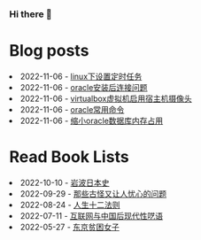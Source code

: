 ### Hi there 👋

<!--
**deletefromuser/deletefromuser** is a ✨ _special_ ✨ repository because its `README.md` (this file) appears on your GitHub profile.

Here are some ideas to get you started:

- 🔭 I’m currently working on ...
- 🌱 I’m currently learning ...
- 👯 I’m looking to collaborate on ...
- 🤔 I’m looking for help with ...
- 💬 Ask me about ...
- 📫 How to reach me: ...
- 😄 Pronouns: ...
- ⚡ Fun fact: ...
-->

# Blog posts
<!-- BLOG-POST-LIST:START -->
<li>2022-11-06 - <a href="https://deletefromuser.github.io/bash/2022110602/" rel="nofollow">linux下设置定时任务</a></li><li>2022-11-06 - <a href="https://deletefromuser.github.io/problem/2022110603/" rel="nofollow">oracle安装后连接问题</a></li><li>2022-11-06 - <a href="https://deletefromuser.github.io/problem/2022110604/" rel="nofollow">virtualbox虚拟机启用宿主机摄像头</a></li><li>2022-11-06 - <a href="https://deletefromuser.github.io/sql/2022110605/" rel="nofollow">oracle常用命令</a></li><li>2022-11-06 - <a href="https://deletefromuser.github.io/sql/2022110601/" rel="nofollow">缩小oracle数据库内存占用</a></li>
<!-- BLOG-POST-LIST:END -->

# Read Book Lists
<!-- READ-BOOK-LIST:START -->
<li>2022-10-10 - <a href="https://deletefromuser.github.io/read/2022101001/" rel="nofollow">岩波日本史</a></li><li>2022-09-29 - <a href="https://deletefromuser.github.io/read/2022092901/" rel="nofollow">那些古怪又让人忧心的问题</a></li><li>2022-08-24 - <a href="https://deletefromuser.github.io/read/2022082401/" rel="nofollow">人生十二法则</a></li><li>2022-07-11 - <a href="https://deletefromuser.github.io/read/2022071101/" rel="nofollow">互联网与中国后现代性呓语</a></li><li>2022-05-27 - <a href="https://deletefromuser.github.io/read/2022052701/" rel="nofollow">东京贫困女子</a></li>
<!-- READ-BOOK-LIST:END -->
